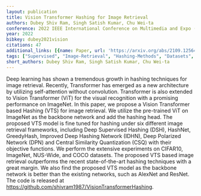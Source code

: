 ```yaml
---
layout: publication
title: Vision Transformer Hashing for Image Retrieval
authors: Dubey Shiv Ram, Singh Satish Kumar, Chu Wei-ta
conference: 2022 IEEE International Conference on Multimedia and Expo (ICME)
year: 2022
bibkey: dubey2021vision
citations: 47
additional_links: [{name: Paper, url: 'https://arxiv.org/abs/2109.12564'}]
tags: ["Supervised", "Image-Retrieval", "Hashing-Methods", "Datasets", "Neural-Hashing", "Quantization", "Evaluation"]
short_authors: Dubey Shiv Ram, Singh Satish Kumar, Chu Wei-ta
---
```

Deep learning has shown a tremendous growth in hashing techniques for image
retrieval. Recently, Transformer has emerged as a new architecture by utilizing
self-attention without convolution. Transformer is also extended to Vision
Transformer (ViT) for the visual recognition with a promising performance on
ImageNet. In this paper, we propose a Vision Transformer based Hashing (VTS)
for image retrieval. We utilize the pre-trained ViT on ImageNet as the backbone
network and add the hashing head. The proposed VTS model is fine tuned for
hashing under six different image retrieval frameworks, including Deep
Supervised Hashing (DSH), HashNet, GreedyHash, Improved Deep Hashing Network
(IDHN), Deep Polarized Network (DPN) and Central Similarity Quantization (CSQ)
with their objective functions. We perform the extensive experiments on
CIFAR10, ImageNet, NUS-Wide, and COCO datasets. The proposed VTS based image
retrieval outperforms the recent state-of-the-art hashing techniques with a
great margin. We also find the proposed VTS model as the backbone network is
better than the existing networks, such as AlexNet and ResNet. The code is
released at https://github.com/shivram1987/VisionTransformerHashing.